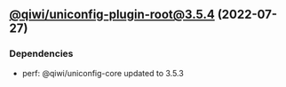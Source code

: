 ## [@qiwi/uniconfig-plugin-root@3.5.4](https://github.com/qiwi/uniconfig/compare/@qiwi/uniconfig-plugin-root@3.5.3...2022.7.27-qiwi.uniconfig-plugin-root.3.5.4-f0) (2022-07-27)

### Dependencies
* perf: @qiwi/uniconfig-core updated to 3.5.3


